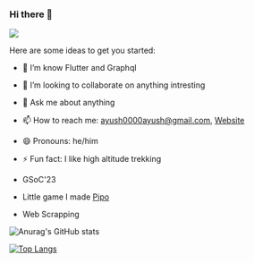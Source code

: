 
### Hi there 👋
![](https://komarev.com/ghpvc/?username=Ayush0Chaudhary&color=blueviolet&style=for-the-badge)

Here are some ideas to get you started:
<!--
- 🔭 I’m currently working on ...-->
<!--- 🤔 I’m looking for help with -->
- 🌱 I’m know Flutter and Graphql
- 👯 I’m looking to collaborate on anything intresting

- 💬 Ask me about anything
- 📫 How to reach me: ayush0000ayush@gmail.com, [Website](https://ayush-27b05.web.app/)
- 😄 Pronouns: he/him
- ⚡ Fun fact: I like high altitude trekking 
- GSoC'23
- Little game I made [Pipo](https://pipo-7550c.web.app/)
- Web Scrapping 


![Anurag's GitHub stats](https://github-readme-stats.vercel.app/api?username=Ayush0Chaudhary&theme=codeSTACKr&show_icons=true)


[![Top Langs](https://github-readme-stats.vercel.app/api/top-langs/?username=Ayush0Chaudhary&theme=codeSTACK&langs_count=5)](https://github.com/anuraghazra/github-readme-stats)

